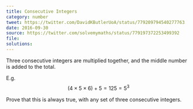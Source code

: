 ```yaml
---
title: Consecutive Integers
category: number
tweet: https://twitter.com/DavidKButlerUoA/status/779209794540277763
date: 2016-09-30
source: https://twitter.com/solvemymaths/status/779197372253499392
file: 
solutions: 
---
```

Three consecutive integers are multiplied together, and the middle number is added to the total.

E.g. $$(4 \times 5 \times 6)+5=125=5^3$$

Prove that this is always true, with any set of three consecutive integers.